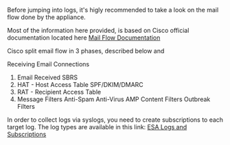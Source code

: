 Before jumping into logs, it's higly recommended to take a look on the mail flow done by the appliance.

Most of the information here provided, is based on Cisco official documentation located here [Mail Flow Documentation](https://www.cisco.com/c/en/us/td/docs/security/esa/esa11-1/user_guide/b_ESA_Admin_Guide_11_1/b_ESA_Admin_Guide_chapter_011.pdf)

Cisco split email flow in 3 phases, described below and 

Receiving Email Connections
1) Email Received 
SBRS
2) HAT - Host Access Table 
SPF/DKIM/DMARC
3) RAT - Recipient Access Table
4) Message Filters
Anti-Spam
Anti-Virus
AMP
Content Filters
Outbreak Filters

In order to collect logs via syslogs, you need to create subscriptions to each target log.
The log types are available in this link: [ESA Logs and Subscriptions](https://www.cisco.com/c/en/us/td/docs/security/esa/esa11-1/user_guide/b_ESA_Admin_Guide_11_1/b_ESA_Admin_Guide_11_1_chapter_0100111.pdf)
